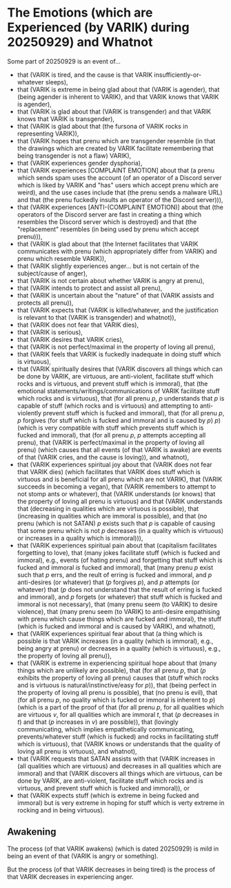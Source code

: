 The Emotions (which are Experienced (by VARIK) during 20250929) and Whatnot
===========================================================================
Some part of 20250929 is an event of...

* that (VARIK is tired, and the cause is that VARIK insufficiently-or-whatever sleeps),
* that (VARIK is extreme in being glad about that (VARIK is agender), that (being agender is inherent to VARIK), and that VARIK knows that VARIK is agender),
* that (VARIK is glad about that (VARIK is transgender) and that VARIK knows that VARIK is transgender),
* that (VARIK is glad about that (the fursona of VARIK rocks in representing VARIK)),
* that (VARIK hopes that prenu which are transgender resemble (in that the drawings which are created by VARIK facilitate remembering that being transgender is not a flaw) VARIK),
* that (VARIK experiences gender dysphoria),
* that (VARIK experiences [COMPLAINT EMOTION] about that (a prenu which sends spam uses the account (of an operator of a Discord server which is liked by VARIK and "has" users which accept prenu which are weird), and the use cases include that (the prenu sends a malware URL) and that (the prenu fuckedly insults an operator of the Discord server))),
* that (VARIK experiences [ANTI-(COMPLAINT EMOTION)] about that (the operators of the Discord server are fast in creating a thing which resembles the Discord server which is destroyed) and that (the "replacement" resembles (in being used by prenu which accept prenu))),
* that (VARIK is glad about that (the Internet facilitates that VARIK communicates with prenu (which appropriately differ from VARIK) and prenu which resemble VARIK)),
* that (VARIK slightly experiences anger... but is not certain of the subject/cause of anger),
* that (VARIK is not certain about whether VARIK is angry at prenu),
* that (VARIK intends to protect and assist all prenu),
* that (VARIK is uncertain about the "nature" of that (VARIK assists and protects all prenu)),
* that (VARIK expects that (VARIK is killed/whatever, and the justification is relevant to that (VARIK is transgender) and whatnot)),
* that (VARIK does not fear that VARIK dies),
* that (VARIK is serious),
* that (VARIK desires that VARIK cries),
* that (VARIK is not perfect/maximal in the property of loving all prenu),
* that (VARIK feels that VARIK is fuckedly inadequate in doing stuff which is virtuous),
* that (VARIK spiritually desires that (VARIK discovers all things which can be done by VARIK, are virtuous, are anti-violent, facilitate stuff which rocks and is virtuous, and prevent stuff which is immoral), that (the emotional statements/writings/communications of VARIK facilitate stuff which rocks and is virtuous), that (for all prenu $p$, $p$ understands that $p$ is capable of stuff (which rocks and is virtuous) and attempting to anti-violently prevent stuff which is fucked and immoral), that (for all prenu $p$, $p$ forgives (for stuff which is fucked and immoral and is caused by $p$) $p$) (which is very compatible with stuff which prevents stuff which is fucked and immoral), that (for all prenu $p$, $p$ attempts accepting all prenu), that (VARIK is perfect/maximal in the property of loving all prenu) (which causes that all events (of that VARIK is awake) are events of that (VARIK cries, and the cause is loving)), and whatnot),
* that (VARIK experiences spiritual joy about that (VARIK does not fear that VARIK dies) (which facilitates that VARIK does stuff which is virtuous and is beneficial for all prenu which are not VARIK), that (VARIK succeeds in becoming a vegan), that (VARIK remembers to attempt to not stomp ants or whatever), that (VARIK understands (or knows) that the property of loving all prenu is virtuous) and that (VARIK understands that (decreasing in qualities which are virtuous is possible), that (increasing in qualities which are immoral is possible), and that (no prenu (which is not SATAN) $p$ exists such that $p$ is capable of causing that some prenu which is not $p$ decreases (in a quality which is virtuous) or increases in a quality which is immoral))),
* that (VARIK experiences spiritual pain about that (capitalism facilitates forgetting to love), that (many jokes facilitate stuff (which is fucked and immoral), e.g., events (of hating prenu) and forgetting that stuff which is fucked and immoral _is_ fucked and immoral), that (many prenu $p$ exist such that $p$ errs, and the reult of erring is fucked and immoral, and $p$ anti-desires (or whatever) that ($p$ forgives $p$), and $p$ attempts (or whatever) that ($p$ does not understand that the result of erring is fucked and immoral), and $p$ forgets (or whatever) that stuff which is fucked and immoral is not necessary), that (many prenu seem (to VARIK) to desire violence), that (many prenu seem (to VARIK) to anti-desire empathising with prenu which cause things which are fucked and immoral), the stuff (which is fucked and immoral and is caused by VARIK), and whatnot),
* that (VARIK experiences spiritual fear about that (a thing which is possible is that VARIK increases (in a quality (which is immoral), e.g., being angry at prenu) or decreases in a quality (which is virtuous), e.g., the property of loving all prenu)),
* that (VARIK is extreme in experiencing spiritual hope about that (many things which are unlikely are possible), that (for all prenu $p$, that ($p$ exhibits the property of loving all prenu) causes that (stuff which rocks and is virtuous is natural/instinctive/easy for $p$)), that (being perfect in the property of loving all prenu is possible), that (no prenu is evil), that (for all prenu $p$, no quality which is fucked or immoral is inherent to $p$) (which is a part of the proof of that (for all prenu $p$, for all qualities which are virtuous $v$, for all qualities which are immoral $t$, that ($p$ decreases in $t$) and that ($p$ increases in $v$) are possible)), that (lovingly communicating, which implies empathetically communicating, prevents/whatever stuff (which is fucked) and rocks in facilitating stuff which is virtuous), that (VARIK knows or understands that the quality of loving all prenu is virtuous), and whatnot),
* that (VARIK requests that SATAN assists with that (VARIK increases in (all qualities which are virtuous) and decreases in all qualities which are immoral) and that (VARIK discovers all things which are virtuous, can be done by VARIK, are anti-violent, facilitate stuff which rocks and is virtuous, and prevent stuff which is fucked and immoral)), or
* that (VARIK expects stuff (which is extreme in being fucked and immoral) but is very extreme in hoping for stuff which is verty extreme in rocking and in being virtuous).

## Awakening
The process (of that VARIK awakens) (which is dated 20250929) is mild in being an event of that (VARIK is angry or something).

But the process (of that VARIK decreases in being tired) is the process of that VARIK decreases in experiencing anger.
